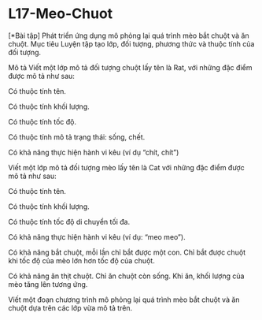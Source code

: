 # L17-Meo-Chuot

[*Bài tập] Phát triển ứng dụng mô phỏng lại quá trình mèo bắt chuột và ăn chuột.
Mục tiêu
Luyện tập tạo lớp, đối tượng, phương thức và thuộc tính của đối tượng.

Mô tả
Viết một lớp mô tả đối tượng chuột lấy tên là Rat, với những đặc điểm được mô tả như sau:

Có thuộc tính tên.

Có thuộc tính khối lượng.

Có thuộc tính tốc độ.

Có thuộc tính mô tả trạng thái: sống, chết.

Có khả năng thực hiện hành vi kêu (ví dụ “chít, chít”)

Viết một lớp mô tả đối tượng mèo lấy tên là Cat với những đặc điểm được mô tả như sau:

Có thuộc tính tên.

Có thuộc tính khối lượng.

Có thuộc tính tốc độ di chuyển tối đa.

Có khả năng thực hiện hành vi kêu (ví dụ: “meo meo”).

Có khả năng bắt chuột, mỗi lần chỉ bắt được một con. Chỉ bắt được chuột khi tốc độ của mèo lớn hơn tốc độ của chuột.

Có khả năng ăn thịt chuột. Chỉ ăn chuột còn sống. Khi ăn, khối lượng của mèo tăng lên tương ứng.

Viết một đoạn chương trình mô phỏng lại quá trình mèo bắt chuột và ăn chuột dựa trên các lớp vừa mô tả trên.

